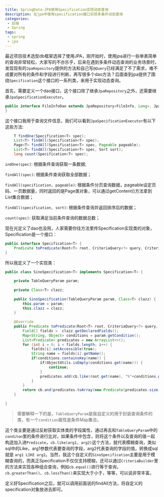 ```yaml
---
title: SpringData-JPA使用Specification实现动态查询
description: 在jpa中使用specification接口实现多条件动态查询
categories:
 - 后端
 - Spring
tags:
 - spring
 - jpa
---
```


最近项目技术选型db框架选择了使用JPA，刚开始时，使用jpa进行一些单表简单的查询非常轻松，大家写的不亦乐乎，后来在遇到多条件动态查询的业务场景时，发现现有的`JpaRepository`提供的方法和自己写`@Query`已经满足了不了需求，难不成要对所有的条件和字段进行判断，再写很多个dao方法？后面查到jpa提供了围绕`Specification`这个接口的一系列类，来用于实现动态查询。

首先，需要定义一个dao接口，这个接口除了继承`JpaRepository`之外，还需要继承`JpaSpecificationExecutor`。
```java
public interface FileInfoDao extends JpaRepository<FileInfo, Long>, JpaSpecificationExecutor<FileInfo>{
}
```

这个接口我用于查询文件信息，我们可以看到`JpaSpecificationExecutor`有以下这些方法:
```java
	T findOne(Specification<T> spec);
	List<T> findAll(Specification<T> spec);
	Page<T> findAll(Specification<T> spec, Pageable pageable);
	List<T> findAll(Specification<T> spec, Sort sort);
	long count(Specification<T> spec);
```

`indOne(spec)`: 根据条件查询获取一条数据;

`findAll(spec)`: 根据条件查询获取全部数据；

`findAll(specification, pageable)`: 根据条件分页查询数据，pageable设定页码、一页数据量，同时返回的是Page类对象，可以通过getContent()方法拿到List集合数据；

`findAll(specification, sort)`: 根据条件查询并返回排序后的数据；

`count(spec)`: 获取满足当前条件查询的数据总数；

现在光定义了dao也没用，人家需要你往方法里传Specification实现类的对象，Specification是一个接口：

```java
public interface Specification<T> {
	Predicate toPredicate(Root<T> root, CriteriaQuery<?> query, CriteriaBuilder cb);
}
```

所以我定义了一个实现类：

```java
public class SinoSpecification<T> implements Specification<T> {
	
	private TableQueryParam param;
	
	private Class<T> clazz;
	
	public SinoSpecification(TableQueryParam param, Class<T> clazz) {
		this.param = param;
		this.clazz = clazz;
	}
	
	@Override
	public Predicate toPredicate(Root<T> root, CriteriaQuery<?> query, CriteriaBuilder cb) {
		Field[] fields =  clazz.getDeclaredFields();
		Map<String, Object> conditions = param.getCondition();
		List<Predicate> predicates = new ArrayList<>();
		for (int i = 0; i < fields.length; i++) {
			fields[i].setAccessible(true);
			String name = fields[i].getName();
			if(conditions.containsKey(name)) {
				if(ObjectUtils.isEmpty(conditions.get(name))) {
					continue;
				}
				predicates.add(cb.like(root.get(name), "%"+conditions.get(name)+"%"));
			}
		}
		return cb.and(predicates.toArray(new Predicate[predicates.size()]));
	}
 
}
```

> 需要解释一下的是，`TableQueryParam`是我自定义的用于封装查询条件的类，有一个`condition`属性是条件Map集合。

这个类主要是通过反射获取实体类的字段属性，通过再去和`TableQueryParam`中的`conditon`里的条件进行比对，如果条件中包含，则将这个条件以及查询的值一起构造加入进`Predicate`，`cb.like(arg1, arg2)`这个方法，就代表模糊查询，类似sql中的Like，arg1参数代表要查询的字段，arg2代表查询的字段的值，转换成sql就是 `arg1 LIKE arg2`。当然，我这个自定义的`SinoSpecification`主要是用于模糊查询的，而真正Specification不仅仅支持模糊，还可以通过`CriteriaBuilder`里的方法来实现各种组合查询，例如`cb.equal()`进行等于查询，`cb.greaterThan()`、`cb.lessThan()`来实现大于小于，等等，可以说非常丰富。

定义好Specification之后，就可以调用前面说的findAll方法，将自定义的specification对象放进去即可。